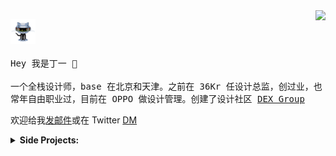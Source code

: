 <img align="right" src="https://github-readme-stats.vercel.app/api?username=dingyi&show_icons=true&&theme=synthwave" />

<p>
  <img src="https://github.com/dingyi/dingyi/raw/master/octorobot.gif" width="40px">
  <br><br>
  <samp>
    Hey 我是丁一 👋
    <br><br>
    一个全栈设计师，base 在北京和天津。之前在 36Kr 任设计总监，创过业，也常年自由职业过，目前在 OPPO 做设计管理。创建了设计社区 <a href="https://dex.group">DEX Group</a>
  </samp>
</p>

欢迎给我[发邮件](mailto:d@ding.one)或在 Twitter [DM](https://twitter.com/dingyi)

<details>
  <summary><b>Side Projects:</b></summary>
  <ul>
    <li><a href="https://dex.group/">DEX Group</a>: DEX 是一个小众的设计社区，包括公众号文章、线下活动、求职招聘、设计游学等。</li>
    <li><a href="https://dexlist.page/">DEX List</a>: 资源聚合网站，包括设计资源、设计公司、设计师、图标、生产力工具等。 </li>
    <li><a href="https://news.dex.group/">DEX News</a>: 每周一准时更新的设计周刊。</li>
    <li><a href="https://figma.page/">Figma 学习社区</a>: 基于 Notion 企业版的 Figma 学习平台。</li>
  </ul>
</details>
